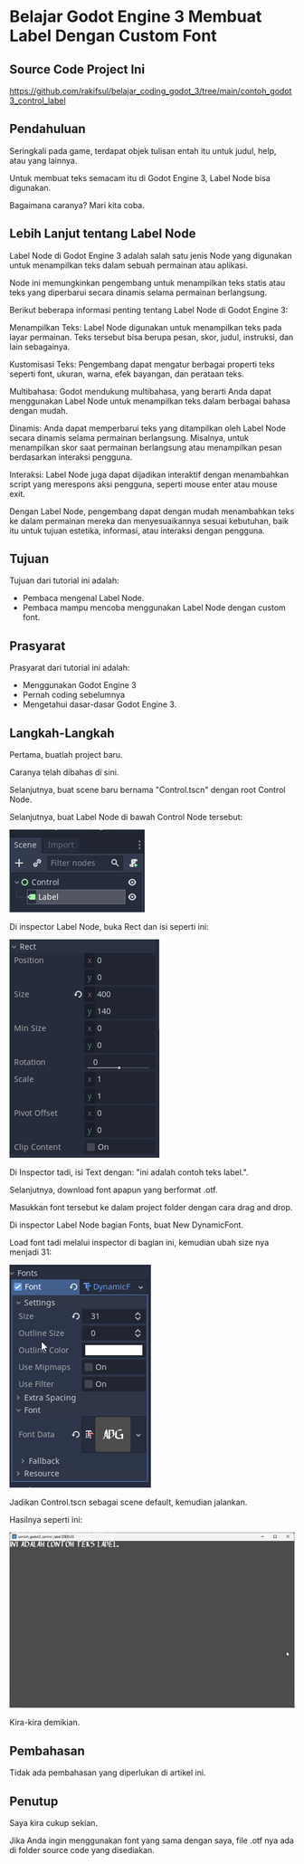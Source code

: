 # Belajar Godot Engine 3 Membuat Label Dengan Custom Font

## Source Code Project Ini

https://github.com/rakifsul/belajar_coding_godot_3/tree/main/contoh_godot3_control_label

## Pendahuluan

Seringkali pada game, terdapat objek tulisan entah itu untuk judul, help, atau yang lainnya.

Untuk membuat teks semacam itu di Godot Engine 3, Label Node bisa digunakan.

Bagaimana caranya? Mari kita coba.

## Lebih Lanjut tentang Label Node

Label Node di Godot Engine 3 adalah salah satu jenis Node yang digunakan untuk menampilkan teks dalam sebuah permainan atau aplikasi.

Node ini memungkinkan pengembang untuk menampilkan teks statis atau teks yang diperbarui secara dinamis selama permainan berlangsung.

Berikut beberapa informasi penting tentang Label Node di Godot Engine 3:

Menampilkan Teks: Label Node digunakan untuk menampilkan teks pada layar permainan. Teks tersebut bisa berupa pesan, skor, judul, instruksi, dan lain sebagainya.

Kustomisasi Teks: Pengembang dapat mengatur berbagai properti teks seperti font, ukuran, warna, efek bayangan, dan perataan teks.

Multibahasa: Godot mendukung multibahasa, yang berarti Anda dapat menggunakan Label Node untuk menampilkan teks dalam berbagai bahasa dengan mudah.

Dinamis: Anda dapat memperbarui teks yang ditampilkan oleh Label Node secara dinamis selama permainan berlangsung. Misalnya, untuk menampilkan skor saat permainan berlangsung atau menampilkan pesan berdasarkan interaksi pengguna.

Interaksi: Label Node juga dapat dijadikan interaktif dengan menambahkan script yang merespons aksi pengguna, seperti mouse enter atau mouse exit.

Dengan Label Node, pengembang dapat dengan mudah menambahkan teks ke dalam permainan mereka dan menyesuaikannya sesuai kebutuhan, baik itu untuk tujuan estetika, informasi, atau interaksi dengan pengguna.

## Tujuan

Tujuan dari tutorial ini adalah:

-   Pembaca mengenal Label Node.
-   Pembaca mampu mencoba menggunakan Label Node dengan custom font.

## Prasyarat

Prasyarat dari tutorial ini adalah:

-   Menggunakan Godot Engine 3
-   Pernah coding sebelumnya
-   Mengetahui dasar-dasar Godot Engine 3.

## Langkah-Langkah

Pertama, buatlah project baru.

Caranya telah dibahas di sini.

Selanjutnya, buat scene baru bernama "Control.tscn" dengan root Control Node.

Selanjutnya, buat Label Node di bawah Control Node tersebut:

![Langkah 1](./contoh_godot3_control_label/.md_asset/langkah_1.png)

Di inspector Label Node, buka Rect dan isi seperti ini:

![Langkah 2](./contoh_godot3_control_label/.md_asset/langkah_2.png)

Di Inspector tadi, isi Text dengan: "ini adalah contoh teks label.".

Selanjutnya, download font apapun yang berformat .otf.

Masukkan font tersebut ke dalam project folder dengan cara drag and drop.

Di inspector Label Node bagian Fonts, buat New DynamicFont.

Load font tadi melalui inspector di bagian ini, kemudian ubah size nya menjadi 31:

![Langkah 3](./contoh_godot3_control_label/.md_asset/langkah_3.png)

Jadikan Control.tscn sebagai scene default, kemudian jalankan.

Hasilnya seperti ini:

![Langkah 4](./contoh_godot3_control_label/.md_asset/langkah_4.png)

Kira-kira demikian.

## Pembahasan

Tidak ada pembahasan yang diperlukan di artikel ini.

## Penutup

Saya kira cukup sekian.

Jika Anda ingin menggunakan font yang sama dengan saya, file .otf nya ada di folder source code yang disediakan.
